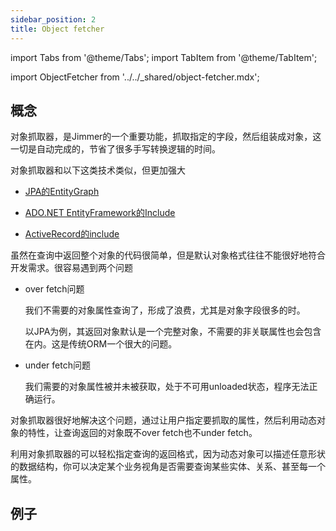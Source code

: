```yaml
---
sidebar_position: 2
title: Object fetcher
---
```


import Tabs from '@theme/Tabs';
import TabItem from '@theme/TabItem';

import ObjectFetcher from '../../_shared/object-fetcher.mdx';

## 概念
对象抓取器，是Jimmer的一个重要功能，抓取指定的字段，然后组装成对象，这一切是自动完成的，节省了很多手写转换逻辑的时间。

对象抓取器和以下这类技术类似，但更加强大

- [JPA的EntityGraph](https://www.baeldung.com/jpa-entity-graph)

- [ADO.NET EntityFramework的Include](https://docs.microsoft.com/en-us/dotnet/api/system.data.objects.objectquery-1.include?view=netframework-4.8)

- [ActiveRecord的include](https://guides.rubyonrails.org/active_record_querying.html#includes)

虽然在查询中返回整个对象的代码很简单，但是默认对象格式往往不能很好地符合开发需求。很容易遇到两个问题

-   over fetch问题

    我们不需要的对象属性查询了，形成了浪费，尤其是对象字段很多的时。

    以JPA为例，其返回对象默认是一个完整对象，不需要的非关联属性也会包含在内。这是传统ORM一个很大的问题。

-   under fetch问题

    我们需要的对象属性被并未被获取，处于不可用unloaded状态，程序无法正确运行。

对象抓取器很好地解决这个问题，通过让用户指定要抓取的属性，然后利用动态对象的特性，让查询返回的对象既不over fetch也不under fetch。

利用对象抓取器的可以轻松指定查询的返回格式，因为动态对象可以描述任意形状的数据结构，你可以决定某个业务视角是否需要查询某些实体、关系、甚至每一个属性。

## 例子

<ObjectFetcher/>
